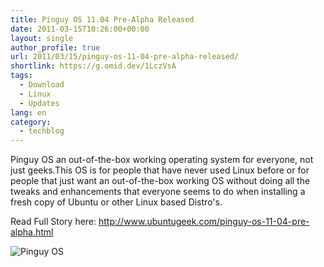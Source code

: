 ```yaml
---
title: Pinguy OS 11.04 Pre-Alpha Released
date: 2011-03-15T10:26:00+00:00
layout: single
author_profile: true
url: 2011/03/15/pinguy-os-11-04-pre-alpha-released/
shortlink: https://g.omid.dev/1LczVsA
tags:
  - Download
  - Linux
  - Updates
lang: en
category: 
  - techblog
---
```

Pinguy OS an out-of-the-box working operating system for everyone, not just geeks.This OS is for people that have never used Linux before or for people that just want an out-of-the-box working OS without doing all the tweaks and enhancements that everyone seems to do when installing a fresh copy of Ubuntu or other Linux based Distro's.

Read Full Story here: <http://www.ubuntugeek.com/pinguy-os-11-04-pre-alpha.html>

![Pinguy OS](/images/2011/03/pinguy.jpg)
